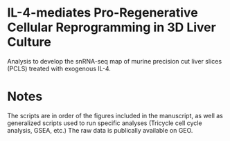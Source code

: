 # IL-4-mediates Pro-Regenerative Cellular Reprogramming in 3D Liver Culture

Analysis to develop the snRNA-seq map of murine precision cut liver slices (PCLS) treated with exogenous IL-4.

# Notes

The scripts are in order of the figures included in the manuscript, as well as generalized scripts used to run specific analyses (Tricycle cell cycle analysis, GSEA, etc.) The raw data is publically available on GEO.

